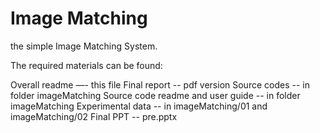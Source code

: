 # Image Matching

the simple Image Matching System.



The required materials can be found:

Overall readme —- this file
Final report -- pdf version
Source codes -- in folder imageMatching
Source code readme and user guide -- in folder imageMatching
Experimental data -- in imageMatching/01 and imageMatching/02
Final PPT -- pre.pptx
